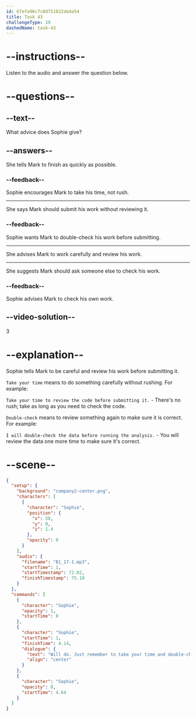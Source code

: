 ```yaml
---
id: 67efa96c7c0d751022ab4a54
title: Task 43
challengeType: 19
dashedName: task-43
---
```


<!-- (audio) Sophie: Will do. Just remember to take your time and double-check your work. -->

# --instructions--

Listen to the audio and answer the question below.

# --questions--

## --text--

What advice does Sophie give?

## --answers--

She tells Mark to finish as quickly as possible.

### --feedback--

Sophie encourages Mark to take his time, not rush.

---

She says Mark should submit his work without reviewing it.

### --feedback--

Sophie wants Mark to double-check his work before submitting.

---

She advises Mark to work carefully and review his work.

---

She suggests Mark should ask someone else to check his work.

### --feedback--

Sophie advises Mark to check his own work.

## --video-solution--

3

# --explanation--

Sophie tells Mark to be careful and review his work before submitting it.

`Take your time` means to do something carefully without rushing. For example:

`Take your time to review the code before submitting it.` - There's no rush; take as long as you need to check the code.

`Double-check` means to review something again to make sure it is correct. For example:

`I will double-check the data before running the analysis.` - You will review the data one more time to make sure it's correct.

# --scene--

```json
{
  "setup": {
    "background": "company2-center.png",
    "characters": [
      {
        "character": "Sophie",
        "position": {
          "x": 50,
          "y": 0,
          "z": 1.4
        },
        "opacity": 0
      }
    ],
    "audio": {
      "filename": "B1_17-1.mp3",
      "startTime": 1,
      "startTimestamp": 72.02,
      "finishTimestamp": 75.10
    }
  },
  "commands": [
    {
      "character": "Sophie",
      "opacity": 1,
      "startTime": 0
    },
    {
      "character": "Sophie",
      "startTime": 1,
      "finishTime": 4.14,
      "dialogue": {
        "text": "Will do. Just remember to take your time and double-check your work.",
        "align": "center"
      }
    },
    {
      "character": "Sophie",
      "opacity": 0,
      "startTime": 4.64
    }
  ]
}
```
